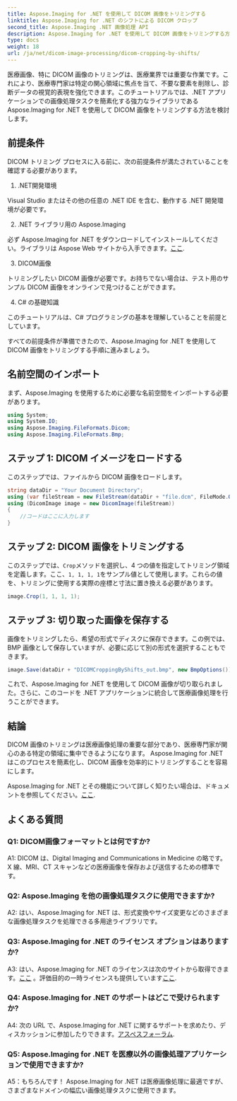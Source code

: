 ```yaml
---
title: Aspose.Imaging for .NET を使用して DICOM 画像をトリミングする
linktitle: Aspose.Imaging for .NET のシフトによる DICOM クロップ
second_title: Aspose.Imaging .NET 画像処理 API
description: Aspose.Imaging for .NET を使用して DICOM 画像をトリミングする方法を学びます。このステップバイステップのガイドを使用して、医療画像処理を強化します。
type: docs
weight: 18
url: /ja/net/dicom-image-processing/dicom-cropping-by-shifts/
---
```

医療画像、特に DICOM 画像のトリミングは、医療業界では重要な作業です。これにより、医療専門家は特定の関心領域に焦点を当て、不要な要素を削除し、診断データの視覚的表現を強化できます。このチュートリアルでは、.NET アプリケーションでの画像処理タスクを簡素化する強力なライブラリである Aspose.Imaging for .NET を使用して DICOM 画像をトリミングする方法を検討します。

## 前提条件

DICOM トリミング プロセスに入る前に、次の前提条件が満たされていることを確認する必要があります。

1. .NET開発環境

Visual Studio またはその他の任意の .NET IDE を含む、動作する .NET 開発環境が必要です。

2. .NET ライブラリ用の Aspose.Imaging

必ず Aspose.Imaging for .NET をダウンロードしてインストールしてください。ライブラリは Aspose Web サイトから入手できます。[ここ](https://releases.aspose.com/imaging/net/).

3. DICOM画像

トリミングしたい DICOM 画像が必要です。お持ちでない場合は、テスト用のサンプル DICOM 画像をオンラインで見つけることができます。

4. C# の基礎知識

このチュートリアルは、C# プログラミングの基本を理解していることを前提としています。

すべての前提条件が準備できたので、Aspose.Imaging for .NET を使用して DICOM 画像をトリミングする手順に進みましょう。

## 名前空間のインポート

まず、Aspose.Imaging を使用するために必要な名前空間をインポートする必要があります。

```csharp
using System;
using System.IO;
using Aspose.Imaging.FileFormats.Dicom;
using Aspose.Imaging.FileFormats.Bmp;
```

## ステップ 1: DICOM イメージをロードする

このステップでは、ファイルから DICOM 画像をロードします。

```csharp
string dataDir = "Your Document Directory";
using (var fileStream = new FileStream(dataDir + "file.dcm", FileMode.Open, FileAccess.Read))
using (DicomImage image = new DicomImage(fileStream))
{
    //コードはここに入力します
}
```

## ステップ 2: DICOM 画像をトリミングする

このステップでは、`Crop`メソッドを選択し、4 つの値を指定してトリミング領域を定義します。ここ、`1, 1, 1, 1`をサンプル値として使用します。これらの値を、トリミングに使用する実際の座標と寸法に置き換える必要があります。

```csharp
image.Crop(1, 1, 1, 1);
```

## ステップ 3: 切り取った画像を保存する

画像をトリミングしたら、希望の形式でディスクに保存できます。この例では、BMP 画像として保存していますが、必要に応じて別の形式を選択することもできます。

```csharp
image.Save(dataDir + "DICOMCroppingByShifts_out.bmp", new BmpOptions());
```

これで、Aspose.Imaging for .NET を使用して DICOM 画像が切り取られました。さらに、このコードを .NET アプリケーションに統合して医療画像処理を行うことができます。

## 結論

DICOM 画像のトリミングは医療画像処理の重要な部分であり、医療専門家が関心のある特定の領域に集中できるようになります。 Aspose.Imaging for .NET はこのプロセスを簡素化し、DICOM 画像を効率的にトリミングすることを容易にします。

 Aspose.Imaging for .NET とその機能について詳しく知りたい場合は、ドキュメントを参照してください。[ここ](https://reference.aspose.com/imaging/net/). 

## よくある質問

### Q1: DICOM画像フォーマットとは何ですか?

A1: DICOM は、Digital Imaging and Communications in Medicine の略です。 X 線、MRI、CT スキャンなどの医療画像を保存および送信するための標準です。

### Q2: Aspose.Imaging を他の画像処理タスクに使用できますか?

A2: はい、Aspose.Imaging for .NET は、形式変換やサイズ変更などのさまざまな画像処理タスクを処理できる多用途ライブラリです。

### Q3: Aspose.Imaging for .NET のライセンス オプションはありますか?

 A3: はい、Aspose.Imaging for .NET のライセンスは次のサイトから取得できます。[ここ](https://purchase.aspose.com/buy) 。評価目的の一時ライセンスも提供しています[ここ](https://purchase.aspose.com/temporary-license/).

### Q4: Aspose.Imaging for .NET のサポートはどこで受けられますか?

 A4: 次の URL で、Aspose.Imaging for .NET に関するサポートを求めたり、ディスカッションに参加したりできます。[アスペスフォーラム](https://forum.aspose.com/).

### Q5: Aspose.Imaging for .NET を医療以外の画像処理アプリケーションで使用できますか?

A5：もちろんです！ Aspose.Imaging for .NET は医療画像処理に最適ですが、さまざまなドメインの幅広い画像処理タスクに使用できます。
